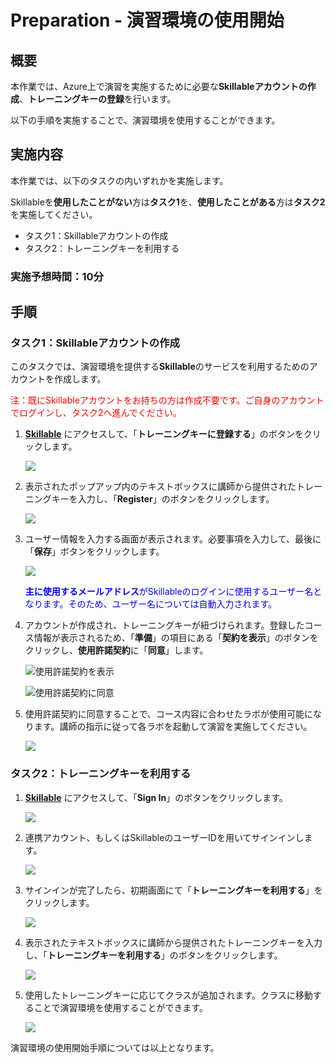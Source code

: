 # Preparation - 演習環境の使用開始

## 概要

本作業では、Azure上で演習を実施するために必要な**Skillableアカウントの作成**、**トレーニングキーの登録**を行います。

以下の手順を実施することで、演習環境を使用することができます。

## 実施内容

本作業では、以下のタスクの内いずれかを実施します。

Skillableを**使用したことがない**方は**タスク1**を、**使用したことがある**方は**タスク2**を実施してください。

- タスク1：Skillableアカウントの作成
- タスク2：トレーニングキーを利用する

### 実施予想時間：10分

## 手順

### タスク1：Skillableアカウントの作成

このタスクでは、演習環境を提供する**Skillable**のサービスを利用するためのアカウントを作成します。

<font color="Red">注：既にSkillableアカウントをお持ちの方は作成不要です。ご自身のアカウントでログインし、タスク2へ進んでください。</font>

1. **[Skillable](https://alh.learnondemand.net/)** にアクセスして、「**トレーニングキーに登録する**」のボタンをクリックします。

   ![](./media/toppage01.png)

   

2. 表示されたポップアップ内のテキストボックスに講師から提供されたトレーニングキーを入力し、「**Register**」のボタンをクリックします。

   ![](./media/trainingkeyregister.png)

   

3. ユーザー情報を入力する画面が表示されます。必要事項を入力して、最後に「**保存**」ボタンをクリックします。

   ![](./media/userprofile.png)

   <font color="Blue">**主に使用するメールアドレス**がSkillableのログインに使用するユーザー名となります。そのため、ユーザー名については自動入力されます。</font>

   

4. アカウントが作成され、トレーニングキーが紐づけられます。登録したコース情報が表示されるため、「**準備**」の項目にある「**契約を表示**」のボタンをクリックし、**使用許諾契約**に「**同意**」します。

   ![使用許諾契約を表示](./media/acceptterm01.png)

   

   ![使用許諾契約に同意](./media/acceptterm02.png)

   

5. 使用許諾契約に同意することで、コース内容に合わせたラボが使用可能になります。講師の指示に従って各ラボを起動して演習を実施してください。

   ![](./media/uselabs.png)



### タスク2：トレーニングキーを利用する

1. **[Skillable](https://alh.learnondemand.net/)** にアクセスして、「**Sign In**」のボタンをクリックします。

   ![](./media/toppage02.png)

   

2. 連携アカウント、もしくはSkillableのユーザーIDを用いてサインインします。

   ![](./media/signin.png)

   

3. サインインが完了したら、初期画面にて「**トレーニングキーを利用する**」をクリックします。

   ![](./media/useTrainingKey.png)

   

4. 表示されたテキストボックスに講師から提供されたトレーニングキーを入力し、「**トレーニングキーを利用する**」のボタンをクリックします。

   ![](./media/enterTrainingKey.png)

5. 使用したトレーニングキーに応じてクラスが追加されます。クラスに移動することで演習環境を使用することができます。

   ![](./media/class.png)



演習環境の使用開始手順については以上となります。

